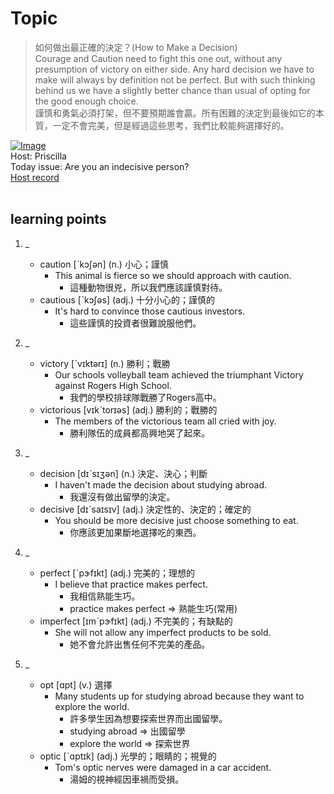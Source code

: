 # Topic

> 如何做出最正確的決定？(How to Make a Decision) <br>
> Courage and Caution need to fight this one out, without any presumption of victory on either side. Any hard decision we have to make will always by definition not be perfect. But with such thinking behind us we have a slightly better chance than usual of opting for the good enough choice.  <br>
> 謹慎和勇氣必須打架，但不要預期誰會贏。所有困難的決定到最後如它的本質，一定不會完美，但是經過這些思考，我們比較能夠選擇好的。 <br>

[![Image](https://cdn.voicetube.com/assets/thumbnails/okdsAZUTJ94.jpg)](https://www.youtube.com/embed/okdsAZUTJ94?rel=0&showinfo=0&cc_load_policy=0&controls=1&autoplay=1&iv_load_policy=3&playsinline=1&wmode=transparent&start=342&end=360&enablejsapi=1&origin=https://tw.voicetube.com&widgetid=1)<br>
Host: Priscilla
<br>Today issue: Are you an indecisive person?
<br>
[Host record](https://cdn.voicetube.com/tmp/everyday_records/priscilla.huang/2318.mp3)
<br><br>
## learning points
1. _
	* caution [ˋkɔʃən] (n.) 小心；謹慎
        - This animal is fierce so we should approach with caution.
            + 這種動物很兇，所以我們應該謹慎對待。
	* cautious [ˋkɔʃəs] (adj.) 十分小心的；謹慎的
        - It's hard to convince those cautious investors.
            + 這些謹慎的投資者很難說服他們。

2. _
	* victory [ˋvɪktərɪ] (n.) 勝利；戰勝
        - Our schools volleyball team achieved the triumphant Victory against Rogers High School.
            + 我們的學校排球隊戰勝了Rogers高中。
	* victorious [vɪkˋtorɪəs] (adj.) 勝利的；戰勝的
        - The members of the victorious team all cried with joy.
            + 勝利隊伍的成員都高興地哭了起來。

3. _
	* decision [dɪˋsɪʒən] (n.)  決定、決心；判斷
        - I haven't made the decision about studying abroad.
            + 我還沒有做出留學的決定。
	* decisive [dɪˋsaɪsɪv] (adj.) 決定性的、決定的；確定的
        - You should be more decisive just choose something to eat.
            + 你應該更加果斷地選擇吃的東西。

4. _
	* perfect [ˋpɝfɪkt] (adj.) 完美的；理想的
        - I believe that practice makes perfect.
            + 我相信熟能生巧。
            + practice makes perfect => 熟能生巧(常用)
	* imperfect [ɪmˋpɝfɪkt] (adj.) 不完美的；有缺點的
        - She will not allow any imperfect products to be sold.
            + 她不會允許出售任何不完美的產品。

5. _
	* opt [ɑpt] (v.) 選擇
        - Many students up for studying abroad because they want to explore the world.
            + 許多學生因為想要探索世界而出國留學。
            + studying abroad => 出國留學
            + explore the world => 探索世界
	* optic [ˋɑptɪk] (adj.) 光學的；眼睛的；視覺的
        - Tom's optic nerves were damaged in a car accident.
            + 湯姆的視神經因車禍而受損。
